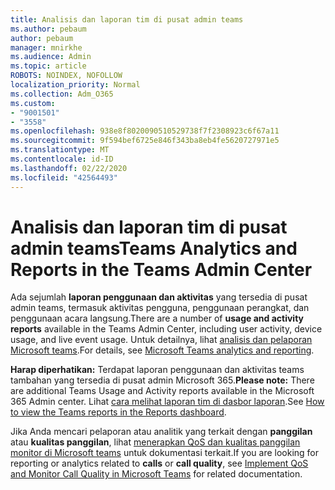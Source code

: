 ```yaml
---
title: Analisis dan laporan tim di pusat admin teams
ms.author: pebaum
author: pebaum
manager: mnirkhe
ms.audience: Admin
ms.topic: article
ROBOTS: NOINDEX, NOFOLLOW
localization_priority: Normal
ms.collection: Adm_O365
ms.custom:
- "9001501"
- "3558"
ms.openlocfilehash: 938e8f8020090510529738f7f2308923c6f67a11
ms.sourcegitcommit: 9f594bef6725e846f343ba8eb4fe5620727971e5
ms.translationtype: MT
ms.contentlocale: id-ID
ms.lasthandoff: 02/22/2020
ms.locfileid: "42564493"
---
```

# <a name="teams-analytics-and-reports-in-the-teams-admin-center"></a><span data-ttu-id="a6f63-102">Analisis dan laporan tim di pusat admin teams</span><span class="sxs-lookup"><span data-stu-id="a6f63-102">Teams Analytics and Reports in the Teams Admin Center</span></span>

<span data-ttu-id="a6f63-103">Ada sejumlah **laporan penggunaan dan aktivitas** yang tersedia di pusat admin teams, termasuk aktivitas pengguna, penggunaan perangkat, dan penggunaan acara langsung.</span><span class="sxs-lookup"><span data-stu-id="a6f63-103">There are a number of **usage and activity reports** available in the Teams Admin Center, including user activity, device usage, and live event usage.</span></span> <span data-ttu-id="a6f63-104">Untuk detailnya, lihat [analisis dan pelaporan Microsoft teams](https://docs.microsoft.com/microsoftteams/teams-analytics-and-reports/teams-reporting-reference).</span><span class="sxs-lookup"><span data-stu-id="a6f63-104">For details, see [Microsoft Teams analytics and reporting](https://docs.microsoft.com/microsoftteams/teams-analytics-and-reports/teams-reporting-reference).</span></span>

<span data-ttu-id="a6f63-105">**Harap diperhatikan:** Terdapat laporan penggunaan dan aktivitas teams tambahan yang tersedia di pusat admin Microsoft 365.</span><span class="sxs-lookup"><span data-stu-id="a6f63-105">**Please note:** There are additional Teams Usage and Activity reports available in the Microsoft 365 Admin center.</span></span> <span data-ttu-id="a6f63-106">Lihat [cara melihat laporan tim di dasbor laporan](https://docs.microsoft.com/microsoftteams/teams-activity-reports#how-to-view-the-teams-reports-in-the-reports-dashboard).</span><span class="sxs-lookup"><span data-stu-id="a6f63-106">See [How to view the Teams reports in the Reports dashboard](https://docs.microsoft.com/microsoftteams/teams-activity-reports#how-to-view-the-teams-reports-in-the-reports-dashboard).</span></span>

<span data-ttu-id="a6f63-107">Jika Anda mencari pelaporan atau analitik yang terkait dengan **panggilan** atau **kualitas panggilan**, lihat [menerapkan QoS dan kualitas panggilan monitor di Microsoft teams](https://docs.microsoft.com/microsoftteams/monitor-call-quality-qos) untuk dokumentasi terkait.</span><span class="sxs-lookup"><span data-stu-id="a6f63-107">If you are looking for reporting or analytics related to **calls** or **call quality**, see [Implement QoS and Monitor Call Quality in Microsoft Teams](https://docs.microsoft.com/microsoftteams/monitor-call-quality-qos) for related documentation.</span></span>

